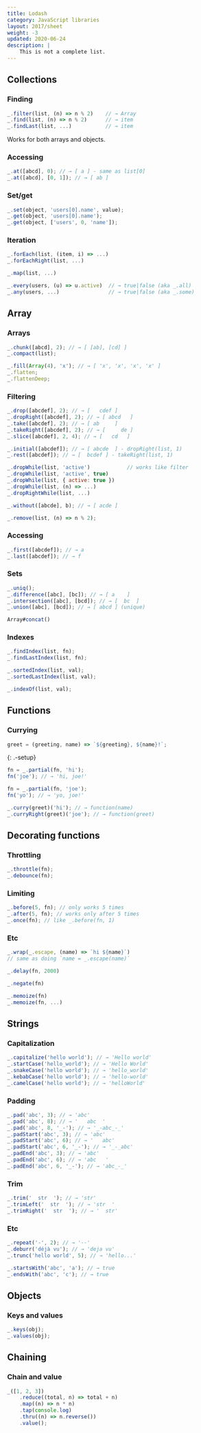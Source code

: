 ```yaml
---
title: Lodash
category: JavaScript libraries
layout: 2017/sheet
weight: -3
updated: 2020-06-24
description: |
    This is not a complete list.
---
```


## Collections

### Finding

```js
_.filter(list, (n) => n % 2)    // → Array
_.find(list, (n) => n % 2)      // → item
_.findLast(list, ...)           // → item
```

Works for both arrays and objects.

### Accessing

```js
_.at([abcd], 0); // → [ a ] - same as list[0]
_.at([abcd], [0, 1]); // → [ ab ]
```

### Set/get

```js
_.set(object, 'users[0].name', value);
_.get(object, 'users[0].name');
_.get(object, ['users', 0, 'name']);
```

### Iteration

```js
_.forEach(list, (item, i) => ...)
_.forEachRight(list, ...)

_.map(list, ...)
```

```js
_.every(users, (u) => u.active)  // → true|false (aka _.all)
_.any(users, ...)                // → true|false (aka _.some)
```

## Array

### Arrays

```js
_.chunk([abcd], 2); // → [ [ab], [cd] ]
_.compact(list);

_.fill(Array(4), 'x'); // → [ 'x', 'x', 'x', 'x' ]
_.flatten;
_.flattenDeep;
```

### Filtering

```js
_.drop([abcdef], 2); // → [   cdef ]
_.dropRight([abcdef], 2); // → [ abcd   ]
_.take([abcdef], 2); // → [ ab     ]
_.takeRight([abcdef], 2); // → [     de ]
_.slice([abcdef], 2, 4); // → [   cd   ]
```

```js
_.initial([abcdef]); // → [ abcde  ] - dropRight(list, 1)
_.rest([abcdef]); // → [  bcdef ] - takeRight(list, 1)
```

```js
_.dropWhile(list, 'active')            // works like filter
_.dropWhile(list, 'active', true)
_.dropWhile(list, { active: true })
_.dropWhile(list, (n) => ...)
_.dropRightWhile(list, ...)
```

```js
_.without([abcde], b); // → [ acde ]
```

```js
_.remove(list, (n) => n % 2);
```

### Accessing

```js
_.first([abcdef]); // → a
_.last([abcdef]); // → f
```

### Sets

```js
_.uniq();
_.difference([abc], [bc]); // → [ a    ]
_.intersection([abc], [bcd]); // → [  bc  ]
_.union([abc], [bcd]); // → [ abcd ] (unique)
```

```js
Array#concat()
```

### Indexes

```js
_.findIndex(list, fn);
_.findLastIndex(list, fn);
```

```js
_.sortedIndex(list, val);
_.sortedLastIndex(list, val);
```

```js
_.indexOf(list, val);
```

## Functions

### Currying

```js
greet = (greeting, name) => `${greeting}, ${name}!`;
```

{: .-setup}

```js
fn = _.partial(fn, 'hi');
fn('joe'); // → 'hi, joe!'

fn = _.partial(fn, 'joe');
fn('yo'); // → 'yo, joe!'
```

```js
_.curry(greet)('hi'); // → function(name)
_.curryRight(greet)('joe'); // → function(greet)
```

## Decorating functions

### Throttling

```js
_.throttle(fn);
_.debounce(fn);
```

### Limiting

```js
_.before(5, fn); // only works 5 times
_.after(5, fn); // works only after 5 times
_.once(fn); // like _.before(fn, 1)
```

### Etc

```js
_.wrap(_.escape, (name) => `hi ${name}`)
// same as doing `name = _.escape(name)`

_.delay(fn, 2000)

_.negate(fn)

_.memoize(fn)
_.memoize(fn, ...)
```

## Strings

### Capitalization

```js
_.capitalize('hello world'); // → 'Hello world'
_.startCase('hello_world'); // → 'Hello World'
_.snakeCase('hello world'); // → 'hello_world'
_.kebabCase('hello world'); // → 'hello-world'
_.camelCase('hello world'); // → 'helloWorld'
```

### Padding

```js
_.pad('abc', 3); // → 'abc'
_.pad('abc', 8); // → '   abc  '
_.pad('abc', 8, '_-'); // → '_-abc_-_'
_.padStart('abc', 3); // → 'abc'
_.padStart('abc', 6); // → '   abc'
_.padStart('abc', 6, '_-'); // → '_-_abc'
_.padEnd('abc', 3); // → 'abc'
_.padEnd('abc', 6); // → 'abc   '
_.padEnd('abc', 6, '_-'); // → 'abc_-_'
```

### Trim

```js
_.trim('  str  '); // → 'str'
_.trimLeft('  str  '); // → 'str  '
_.trimRight('  str  '); // → '  str'
```

### Etc

```js
_.repeat('-', 2); // → '--'
_.deburr('déjà vu'); // → 'deja vu'
_.trunc('hello world', 5); // → 'hello...'
```

```js
_.startsWith('abc', 'a'); // → true
_.endsWith('abc', 'c'); // → true
```

## Objects

### Keys and values

```js
_.keys(obj);
_.values(obj);
```

## Chaining

### Chain and value

```js
_([1, 2, 3])
    .reduce((total, n) => total + n)
    .map((n) => n * n)
    .tap(console.log)
    .thru((n) => n.reverse())
    .value();
```

